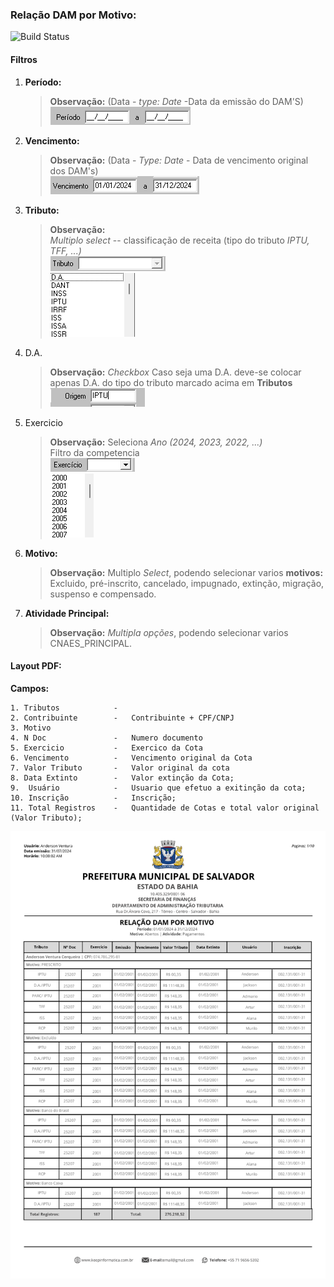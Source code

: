 ### Relação DAM por Motivo: 
![Build Status](https://travis-ci.org/joemccann/dillinger.svg?branch=master)
#### Filtros

1.  **Período:** 
    >**Observação:** (Data - *type: Date* -Data da emissão do DAM'S) <br>
    ![alt text](Fotos/image.png)

2.  **Vencimento:**
    >**Observação:** (Data - *Type: Date* - Data de vencimento original dos DAM's)<br>
    ![alt text](Fotos/vencimento.png)

3.  **Tributo:** 
    >**Observação:** <br>   *Multiplo* _select_ -- classificação de receita (tipo do tributo *IPTU, TFF, ...)*<br>
    ![alt text](Fotos/image-1.png)<br>
    ![alt text](Fotos/image-2.png)

4.  D.A. 
    > **Observação:** *Checkbox* Caso seja uma D.A. deve-se colocar apenas D.A. do tipo do tributo marcado acima em **Tributos**<br>
    ![alt text](Fotos/image-5.png)

5.  Exercicio 
    > **Observação:** Seleciona *Ano (2024, 2023, 2022, ...)* <br>
    Filtro da competencia<br>
    ![alt text](Fotos/image-3.png)<br>
    ![alt text](Fotos/image-4.png)

6.  **Motivo:**
    >   **Observação:** Multiplo _Select_, podendo selecionar varios **motivos:** Excluido, pré-inscrito, cancelado, impugnado, extinção, migração, suspenso e compensado.    

7.  **Atividade Principal:** 
    >**Observação:** _Multipla opções_, podendo selecionar varios CNAES_PRINCIPAL. <br>

####   Layout PDF:
**Campos:** 
 ```
 1. Tributos            -  
 2. Contribuinte        -   Contribuinte + CPF/CNPJ 
 3. Motivo 
 4. N Doc               -   Numero documento          
 5. Exercicio           -   Exercico da Cota
 6. Vencimento          -   Vencimento original da Cota
 7. Valor Tributo       -   Valor original da cota
 8. Data Extinto        -   Valor extinção da Cota;
 9.  Usuário            -   Usuario que efetuo a exitinção da cota;
 10. Inscrição          -   Inscrição;
 11. Total Registros    -   Quantidade de Cotas e total valor original (Valor Tributo); 
```
![alt text](Fotos/dampormotivo.png)